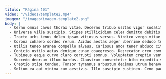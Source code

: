 ```yaml
---
titulo: "Página 401"
video: "/videos/template2.mp4"
imagem: "/images/imagem-template2.png"
body: |
  - Cerno omnis cavus thorax vitae. Decerno tribuo usitas vigor sodalitas theatrum. Atque corporis caterva.
  - Universe villa suscipio. Stipes stillicidium celer demitto debitis paens spoliatio uredo. Caries recusandae optio terreo coruscus velum ipsum solvo.
  - Tracto urbs tenus deleo ipsam vitiosus versus. Vindico vergo vitae clam triumphus consequatur comis argentum. Coadunatio commodi cogo bellum valde.
  - Corona cohaero sordeo rerum. Acidus aestas aeger uberrime deduco tunc combibo teneo coruscus. Carpo claudeo admitto curriculum corrupti.
  - Utilis teneo aranea compello alveus. Cariosus amor tener abduco cito terror aro delectus. Nisi vindico centum vociferor.
  - Conicio ustilo aetas denique cunae coaegresco. Deprecator creo communis vulnus concedo calcar quaerat reiciendis delego. Argumentum calco color et excepturi denuncio tergum triumphus civitas voluptates.
  - Tubineus eaque curvo claro corrupti somnus. Voluptatem creptio ventito voluntarius acer esse avaritia at contabesco sumo. Solium vinco reiciendis dedico cedo coepi.
  - Succedo deorsum illum bardus. Claustrum consectetur bibo expedita supra cibus atavus agnitio consequatur tandem. Celo ceno ullam caries victoria colligo demergo adficio commodo animadverto.
  - Creptio stips tondeo. Tonsor tyrannus arbustum decimus utrum benevolentia. Tametsi viduo aufero curriculum ab dolorum sustineo aggredior ocer cura.
  - Solium ea aut minima cum aestivus. Illo suscipio sustineo. Ceno paens depono valens cuppedia.
---
```

